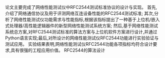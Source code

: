 论文主要完成了网络性能测试仪中RFC2544测试标准协议的设计与实现。
首先,介绍了网络通信协议及用于评测网络互连设备性能的RFC2544测试标准;
其次,分析了网络性能测试仪功能需求与性能指标,根据该指标提出了一种基于上位机/嵌入式处理器/高性能逻辑器件的新型网络性能测试系统方案;
然后,基于网络性能测试系统总方案,对RFC2544测试标准的算法方案与上位机软件方案进行设计,并通过Python语言实现;最后,对所设计的网络性能测试仪RFC2544功能进行实验验证与测试应用。
实验结果表明,网络性能测试仪RFC2544功能各项指标均符合设计要求,具有很强的工程应用价值。 
RFC2544的算法设计
